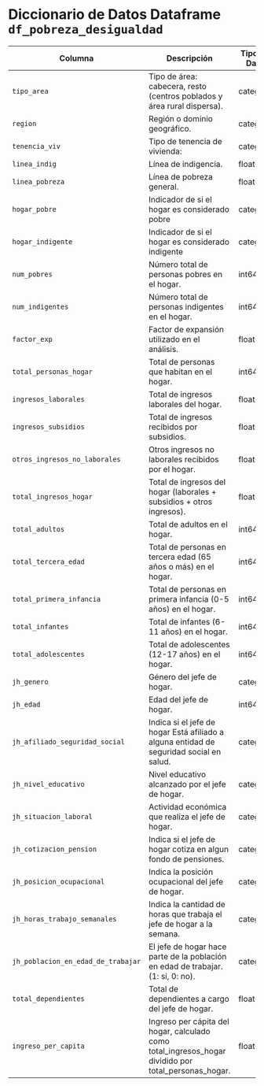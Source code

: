 # Diccionario de Datos Dataframe `df_pobreza_desigualdad`

| **Columna**                             | **Descripción**                                                                                            | **Tipo de Dato** |
|-----------------------------------------|------------------------------------------------------------------------------------------------------------|------------------|
| `tipo_area`                             | Tipo de área: cabecera, resto (centros poblados y área rural dispersa).                                    | category         |
| `region`                                | Región o dominio geográfico.                                                                               | category         |
| `tenencia_viv`                          | Tipo de tenencia de vivienda:                                                                              | category         |
| `linea_indig`                           | Línea de indigencia.                                                                                       | float64          |
| `linea_pobreza`                         | Línea de pobreza general.                                                                                  | float64          |
| `hogar_pobre`                           | Indicador de si el hogar es considerado pobre                                                              | category         |
| `hogar_indigente`                       | Indicador de si el hogar es considerado indigente                                                          | category         |
| `num_pobres`                            | Número total de personas pobres en el hogar.                                                               | int64            |
| `num_indigentes`                        | Número total de personas indigentes en el hogar.                                                           | int64            |
| `factor_exp`                            | Factor de expansión utilizado en el análisis.                                                              | float64          |
| `total_personas_hogar`                  | Total de personas que habitan en el hogar.                                                                 | int64            |
| `ingresos_laborales`                    | Total de ingresos laborales del hogar.                                                                     | float64          |
| `ingresos_subsidios`                    | Total de ingresos recibidos por subsidios.                                                                 | float64          |
| `otros_ingresos_no_laborales`           | Otros ingresos no laborales recibidos por el hogar.                                                        | float64          |
| `total_ingresos_hogar`                  | Total de ingresos del hogar (laborales + subsidios + otros ingresos).                                      | float64          |
| `total_adultos`                         | Total de adultos en el hogar.                                                                              | int64            |
| `total_tercera_edad`                    | Total de personas en tercera edad (65 años o más) en el hogar.                                             | int64            |
| `total_primera_infancia`                | Total de personas en primera infancia (0-5 años) en el hogar.                                              | int64            |
| `total_infantes`                        | Total de infantes (6-11 años) en el hogar.                                                                 | int64            |
| `total_adolescentes`                    | Total de adolescentes (12-17 años) en el hogar.                                                            | int64            |
| `jh_genero`                             | Género del jefe de hogar.                                                                                  | category         |
| `jh_edad`                               | Edad del jefe de hogar.                                                                                    | int64            |
| `jh_afiliado_seguridad_social`          | Indica si el jefe de hogar Está afiliado a alguna entidad de seguridad social en salud.                    | category         |
| `jh_nivel_educativo`                    | Nivel educativo alcanzado por el jefe de hogar.                                                            | category         |
| `jh_situacion_laboral`                  | Actividad económica que realiza el jefe de hogar.                                                          | category         |
| `jh_cotizacion_pension`                 | Indica si el jefe de hogar cotiza en algun fondo de pensiones.                                             | category         |
| `jh_posicion_ocupacional`               | Indica la posición ocupacional del jefe de hogar.                                                          | category         |
| `jh_horas_trabajo_semanales`            | Indica la cantidad de horas que trabaja el jefe de hogar a la semana.                                      | category         |
| `jh_poblacion_en_edad_de_trabajar`      | El jefe de hogar hace parte de la población en edad de trabajar.  (1: sí, 0: no).                          | category         |
| `total_dependientes`                    | Total de dependientes a cargo del jefe de hogar.                                                           | float64          |
| `ingreso_per_capita`                    | Ingreso per cápita del hogar, calculado como total_ingresos_hogar dividido por total_personas_hogar.       | float64          |

